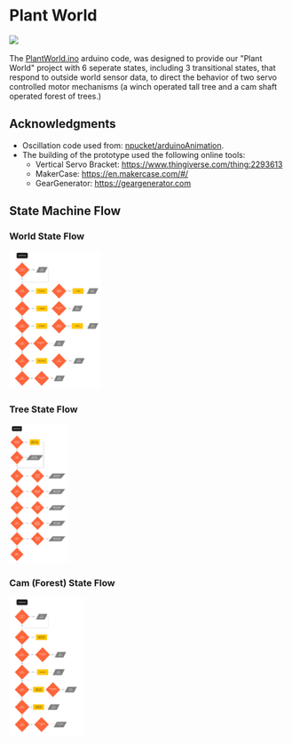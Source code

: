 # Plant World
<img src="/images/plantWorld.gif" height="250"></img>

The [PlantWorld.ino](PlantWorld.ino) arduino code, was designed to provide our "Plant World" project with 6 seperate states, including 3 transitional states, that respond to outside world sensor data, to direct the behavior of two servo controlled motor mechanisms (a winch operated tall tree and a cam shaft operated forest of trees.)

## Acknowledgments

  - Oscillation code used from: [npucket/arduinoAnimation](https://github.com/npuckett/arduinoAnimation).
  - The building of the prototype used the following online tools:
    - Vertical Servo Bracket: https://www.thingiverse.com/thing:2293613
    - MakerCase: https://en.makercase.com/#/
    - GearGenerator: https://geargenerator.com

## State Machine Flow
### World State Flow
<img src="/images/WorldState.jpg" height="250"></img>
### Tree State Flow
<img src="/images/TreeState.jpg" height="250"></img>
### Cam (Forest) State Flow
<img src="/images/CamState.jpg" height="250"></img>
